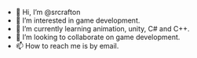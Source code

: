 - 👋 Hi, I’m @srcrafton
- 👀 I’m interested in game development.
- 🌱 I’m currently learning animation, unity, C# and C++.
- 💞️ I’m looking to collaborate on game development.
- 📫 How to reach me is by email.

<!---
srcrafton/srcrafton is a ✨ special ✨ repository because its `README.md` (this file) appears on your GitHub profile.
You can click the Preview link to take a look at your changes.
--->
